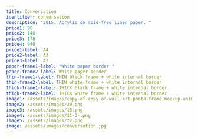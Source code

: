 ```yaml
---
title: Conversation
identifier: conversation
description: "2015. Acrylic on acid-free linen paper. "
price1: 90
price2: 140
price3: 178
price4: 940
price1-label: A4
price2-label: A3
price3-label: A2
paper-frame1-label: "White paper border "
paper-frame2-label: White paper border
thin-frame1-label: THIN black frame + white internal border
thin-frame2-label: THIN white frame + white internal border
thick-frame1-label: THICK black frame + white internal border
thick-frame2-label: THICK white frame + white internal border
image1: /assets/images/copy-of-copy-of-wall-art-photo-frame-mockup-animated-instagram-story-1-.png
image2: /assets/images/20.png
image3: /assets/images/15.png
image4: /assets/images/11-2-.png
image5: /assets/images/22.png
image: /assets/images/conversation.jpg
---
```

